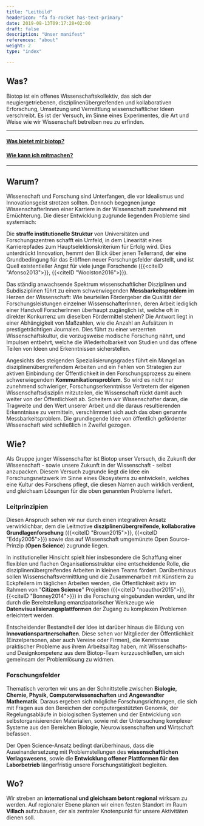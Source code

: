 ```yaml
---
title: "Leitbild"
headericon: "fa fa-rocket has-text-primary"
date: 2019-08-13T09:17:28+02:00
draft: false
description: "Unser manifest"
references: "about"
weight: 2
type: "index"

---
```


## Was?

Biotop ist ein offenes Wissenschaftskollektiv, das sich der neugiergetriebenen, disziplinenübergreifenden und kollaborativen Erforschung, Umsetzung und Vermittlung wissenschaftlicher Ideen verschreibt. Es ist der Versuch, im Sinne eines Experimentes, die Art und Weise wie wir Wissenschaft betreiben neu zu erfinden.

------

#### [Was bietet mir biotop?](/de/participate/#was-bietet-mir-biotop)
#### [Wie kann ich mitmachen?](/de/participate/#wie-kann-ich-mitmachen)

-------


## Warum?

Wissenschaft und Forschung sind Unterfangen, die vor Idealismus und Innovationsgeist strotzen sollten. Dennoch begegnen junge WissenschafterInnen einer Karriere in der Wissenschaft zunehmend mit Ernüchterung.
Die dieser Entwicklung zugrunde liegenden Probleme sind systemisch:

Die **straffe institutionelle Struktur** von Universitäten und Forschungszentren schafft ein Umfeld, in dem Linearität eines Karrierepfades zum Hauptselektionskriterium für Erfolg wird. Dies unterdrückt Innovation, hemmt den Blick über jenen Tellerrand, der eine Grundbedingung für das Eröffnen neuer Forschungsfelder darstellt, und ist Quell existentieller Angst für viele junge Forschende ({{<citeID "Afonso2013">}}, {{<citeID "Woolston2016">}}).

Das ständig anwachsende Spektrum wissenschaftlicher Disziplinen und Subdisziplinen führt zu einem schwerwiegenden **Messbarkeitsproblem** im Herzen der Wissenschaft: Wie beurteilen Fördergeber die Qualität der Forschungsleistungen einzelner WissenschafterInnen, deren Arbeit lediglich einer Handvoll ForscherInnen überhaupt zugänglich ist, welche oft in direkter Konkurrenz um dieselben Fördermittel stehen? Die Antwort liegt in einer Abhängigkeit von Maßzahlen, wie die Anzahl an Aufsätzen in prestigeträchtigen Journalen. Dies führt zu einer verzerrten Wissenschaftskultur, die vorzugsweise modische Forschung nährt, und Impulsen entbehrt, welche die Wiederholbarkeit von Studien und das offene Teilen von Ideen und Erkenntnissen sicherstellen.

Angesichts des steigenden Spezialisierungsgrades führt ein Mangel an disziplinenübergreifendem Arbeiten und ein Fehlen von Strategien zur aktiven Einbindung der Öffentlichkeit in den Forschungsprozess zu einem schwerwiegendem **Kommunikationsproblem**. So wird es nicht nur zunehmend schwieriger, Forschungserkenntnisse Vertretern der eigenen Wissenschaftsdisziplin mitzuteilen, die Wissenschaft rückt damit auch weiter von der Öffentlichkeit ab.
Scheitern wir Wissenschafter daran, die Tragweite und den Wert unserer Arbeit und die daraus resultierenden Erkenntnisse zu vermitteln, verschlimmert sich auch das oben genannte Messbarkeitsproblem. Die grundlegende Idee von öffentlich geförderter Wissenschaft  wird schließlich in Zweifel gezogen.

## Wie?

Als Gruppe junger Wissenschafter ist Biotop unser Versuch, die Zukunft der Wissenschaft - sowie unsere Zukunft in der Wissenschaft - selbst anzupacken.
Diesem Versuch zugrunde liegt die Idee ein Forschungsnetzwerk im Sinne eines Ökosystems zu entwickeln, welches eine Kultur des Forschens pflegt, die diesen Namen auch wirklich verdient, und gleichsam Lösungen für die oben genannten Probleme liefert.

### Leitprinzipien
Diesen Anspruch sehen wir nur durch einen integrativen Ansatz verwirklichbar, dem die Leitmotive **disziplinenübergreifende, kollaborative Grundlagenforschung** ({{<citeID "Brown2015">}}, {{<citeID "Eddy2005">}}) sowie das auf Wissenschaft umgemünzte Open Source-Prinzip (**Open Science**) zugrunde liegen.

In institutioneller Hinsicht spielt hier insbesondere die Schaffung einer flexiblen und flachen Organisationsstruktur eine entscheidende Rolle, die disziplinenübergreifendes Arbeiten in kleinen Teams fördert.
Darüberhinaus sollen Wissenschaftsvermittlung und die Zusammenarbeit mit Künstlern zu Eckpfeilern im täglichen Arbeiten werden, die Öffentlichkeit aktiv im Rahmen von "**Citizen Science**" Projekten ({{<citeID "noauthor2015">}}, {{<citeID "Bonney2014">}}) in die Forschung eingebunden werden, und ihr durch die Bereitstellung emanzipatorischer Werkzeuge wie **Datenvisualisierungsplattformen** der Zugang zu komplexen Problemen erleichtert werden.

Entscheidender Bestandteil der Idee ist darüber hinaus die Bildung von **Innovationspartnerschaften**. Diese sehen vor Mitglieder der Öffentlichkeit (Einzelpersonen, aber auch Vereine oder Firmen), die Kenntnisse praktischer Probleme aus ihrem Arbeitsalltag haben, mit Wissenschafts- und Designkompetenz aus dem Biotop-Team kurzzuschließen, um sich gemeinsam der Problemlösung zu widmen.

### Forschungsfelder
Thematisch verorten wir uns an der Schnittstelle zwischen **Biologie, Chemie, Physik, Computerwissenschaften** und **Angewandter Mathematik**. Daraus ergeben sich mögliche Forschungsrichtungen, die sich mit Fragen aus den Bereichen der computergestützten Genomik, der Regelungsabläufe in biologischen Systemen und der Entwicklung von selbstorganisierenden Materialien, sowie mit der Untersuchung komplexer Systeme aus den Bereichen Biologie, Neurowissenschaften und Wirtschaft befassen.

Der Open Science-Ansatz bedingt darüberhinaus, dass die Auseinandersetzung mit Problemstellungen des **wissenschaftlichen Verlagswesens**, sowie die **Entwicklung offener Plattformen für den Laborbetrieb** längerfristig unsere Forschungstätigkeit begleiten.

## Wo?

Wir streben an **international und gleichsam betont regional** wirksam zu werden. Auf regionaler Ebene planen wir einen festen Standort im Raum **Villach** aufzubauen, der als zentraler Knotenpunkt für unsere Aktivitäten dienen soll.
